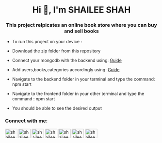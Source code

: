 <h1 align="center">Hi 👋, I'm SHAILEE SHAH</h1>
<h3 align="center">This project relpicates an online book store where you can buy and sell books</h3>

-  To run this project on your device : 

-  Download the zip folder from this repository

- Connect your mongodb with the backend using: [Guide](https://tatvasoft0-my.sharepoint.com/personal/sweety_patel_tatvasoft_com/_layouts/15/onedrive.aspx?ga=1&id=%2Fpersonal%2Fsweety%5Fpatel%5Ftatvasoft%5Fcom%2FDocuments%2FGTU%20Summer%20Internship%20July%20%202023%2FRecordings%2FKeval%2FSource%20Code%2FBook%2DE%2DSell%20Backend%20Setup%20Guide%202%2Epdf&parent=%2Fpersonal%2Fsweety%5Fpatel%5Ftatvasoft%5Fcom%2FDocuments%2FGTU%20Summer%20Internship%20July%20%202023%2FRecordings%2FKeval%2FSource%20Code)
- Add users,books,categories accordingly using: [Guide](https://documenter.getpostman.com/view/14127639/2s93ecwVzP#intro)
- Navigate to the backend folder in your terminal and type the command: npm start

- Navigate to the frontend folder in your other terminal and type the command : npm start
- You should be able to see the desired output

<h3 align="left">Connect with me:</h3>
<p align="left">
<a href="https://twitter.com/shailee2036" target="blank"><img align="center" src="https://raw.githubusercontent.com/rahuldkjain/github-profile-readme-generator/master/src/images/icons/Social/twitter.svg" alt="shailee2036" height="30" width="40" /></a>
<a href="https://linkedin.com/in/shailee shah" target="blank"><img align="center" src="https://raw.githubusercontent.com/rahuldkjain/github-profile-readme-generator/master/src/images/icons/Social/linked-in-alt.svg" alt="shailee shah" height="30" width="40" /></a>
<a href="https://fb.com/shailee shah" target="blank"><img align="center" src="https://raw.githubusercontent.com/rahuldkjain/github-profile-readme-generator/master/src/images/icons/Social/facebook.svg" alt="shailee shah" height="30" width="40" /></a>
<a href="https://instagram.com/shailee2036" target="blank"><img align="center" src="https://raw.githubusercontent.com/rahuldkjain/github-profile-readme-generator/master/src/images/icons/Social/instagram.svg" alt="shailee2036" height="30" width="40" /></a>
<a href="https://www.codechef.com/users/shailee2036" target="blank"><img align="center" src="https://cdn.jsdelivr.net/npm/simple-icons@3.1.0/icons/codechef.svg" alt="shailee2036" height="30" width="40" /></a>
<a href="https://www.hackerrank.com/shailee20edu" target="blank"><img align="center" src="https://raw.githubusercontent.com/rahuldkjain/github-profile-readme-generator/master/src/images/icons/Social/hackerrank.svg" alt="shailee20edu" height="30" width="40" /></a>
<a href="https://www.leetcode.com/shailee20edu" target="blank"><img align="center" src="https://raw.githubusercontent.com/rahuldkjain/github-profile-readme-generator/master/src/images/icons/Social/leet-code.svg" alt="shailee20edu" height="30" width="40" /></a>
</p>
